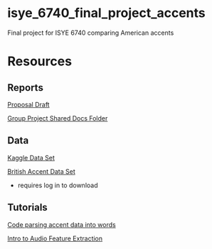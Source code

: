 # isye_6740_final_project_accents

Final project for ISYE 6740 comparing American accents

# Resources

## Reports

[Proposal Draft](https://gtvault-my.sharepoint.com/:w:/r/personal/apaster3_gatech_edu/Documents/ISYE_6740_Group_Project/proposal_draft.docx?d=wc5bb2a0a42094387afe9d5307ceaa37e&csf=1&web=1&e=TO5MIv)


[Group Project Shared Docs Folder](https://gtvault-my.sharepoint.com/:f:/r/personal/apaster3_gatech_edu/Documents/ISYE_6740_Group_Project?csf=1&web=1&e=sReXgP)


## Data

[Kaggle Data Set](https://www.kaggle.com/mfekadu/darpa-timit-acousticphonetic-continuous-speech)

[British Accent Data Set](https://www.ortolang.fr/market/corpora/sldr000033/v3)
* requires log in to download

## Tutorials
[Code parsing accent data into words](https://www.kaggle.com/mfekadu/extract-all-words-from-timit)


[Intro to Audio Feature Extraction](https://hackernoon.com/intro-to-audio-analysis-recognizing-sounds-using-machine-learning-qy2r3ufl)
